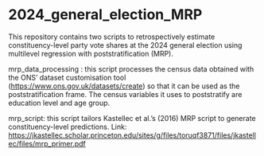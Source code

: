 # 2024_general_election_MRP

This repository contains two scripts to retrospectively estimate constituency-level party vote shares at the 2024 general election using multilevel regression with poststratification (MRP). 

mrp_data_processing : this script processes the census data obtained with the ONS’ dataset customisation tool (https://www.ons.gov.uk/datasets/create) so that it can be used as the poststratification frame. The census variables it uses to poststratify are education level and age group. 

mrp_script: this script tailors Kastellec et al.’s (2016) MRP script to generate constituency-level predictions. Link: https://jkastellec.scholar.princeton.edu/sites/g/files/toruqf3871/files/jkastellec/files/mrp_primer.pdf
